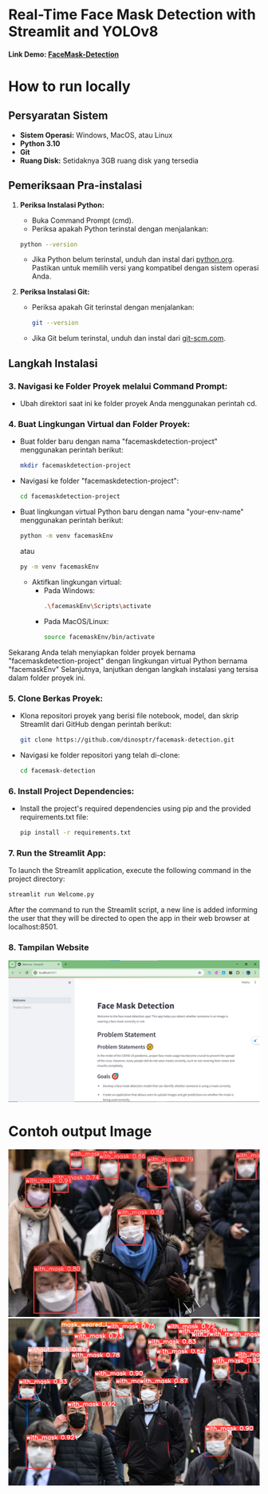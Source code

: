 # Real-Time Face Mask Detection with Streamlit and YOLOv8

#### Link Demo: [FaceMask-Detection](https://facemask-detection-82rvznihkuz6cpffsrl4ay.streamlit.app/)

# How to run locally
## Persyaratan Sistem
- **Sistem Operasi:** Windows, MacOS, atau Linux
- **Python 3.10**
- **Git**
- **Ruang Disk:** Setidaknya 3GB ruang disk yang tersedia

## Pemeriksaan Pra-instalasi

1. **Periksa Instalasi Python:**
   - Buka Command Prompt (cmd).
   - Periksa apakah Python terinstal dengan menjalankan:
     
    ```bash
    python --version
    ```
     
   - Jika Python belum terinstal, unduh dan instal dari [python.org](https://www.python.org/downloads/). Pastikan untuk memilih versi yang kompatibel dengan sistem operasi Anda.

2. **Periksa Instalasi Git:**
   - Periksa apakah Git terinstal dengan menjalankan:
     ```bash
     git --version
     ```
   - Jika Git belum terinstal, unduh dan instal dari [git-scm.com](https://git-scm.com/downloads/).

## Langkah Instalasi

### 3. Navigasi ke Folder Proyek melalui Command Prompt:
   - Ubah direktori saat ini ke folder proyek Anda menggunakan perintah cd.

### 4. Buat Lingkungan Virtual dan Folder Proyek:
   - Buat folder baru dengan nama "facemaskdetection-project" menggunakan perintah berikut:
     ```bash
     mkdir facemaskdetection-project
     ```
   - Navigasi ke folder "facemaskdetection-project":
     ```bash
     cd facemaskdetection-project
     ```
   - Buat lingkungan virtual Python baru dengan nama "your-env-name" menggunakan perintah berikut:
     ```bash
     python -m venv facemaskEnv 
     ```
     atau 
     ```bash
     py -m venv facemaskEnv
     ```
     - Aktifkan lingkungan virtual:
       - Pada Windows:
         ```bash
         .\facemaskEnv\Scripts\activate
         ```
       - Pada MacOS/Linux:
         ```bash
         source facemaskEnv/bin/activate
         ```

Sekarang Anda telah menyiapkan folder proyek bernama "facemaskdetection-project" dengan lingkungan virtual Python bernama "facemaskEnv" Selanjutnya, lanjutkan dengan langkah instalasi yang tersisa dalam folder proyek ini.

### 5. Clone Berkas Proyek:
   - Klona repositori proyek yang berisi file notebook, model, dan skrip Streamlit dari GitHub dengan perintah berikut:
     ```bash
     git clone https://github.com/dinosptr/facemask-detection.git
     ```
   - Navigasi ke folder repositori yang telah di-clone:
     ```bash
     cd facemask-detection
     ```

### 6. Install Project Dependencies:
   - Install the project's required dependencies using pip and the provided requirements.txt file:
     ```bash
     pip install -r requirements.txt
     ```

### 7. Run the Streamlit App:
To launch the Streamlit application, execute the following command in the project directory:


```bash
streamlit run Welcome.py

```
After the command to run the Streamlit script, a new line is added informing the user that they will be directed to open the app in their web browser at localhost:8501.

### 8. Tampilan Website
![Alt text](assets/website_display.png)

# Contoh output Image
![Alt text](assets/result.jpg)
![Alt text](assets/result_2.jpg)
